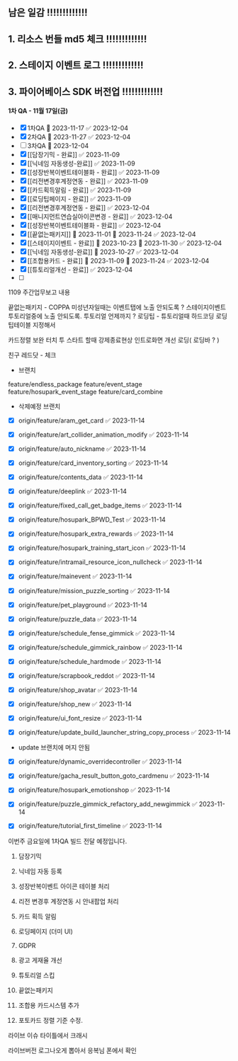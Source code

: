 

## **남은 일감  !!!!!!!!!!!!!**
## **1. 리소스 번들 md5 체크  !!!!!!!!!!!!!**
## **2. 스테이지 이벤트 로그  !!!!!!!!!!!!!**
## **3. 파이어베이스 SDK 버전업  !!!!!!!!!!!!!**


#### 1차 QA - 11월 17일(금)
- [x] 1차QA 📅 2023-11-17 ✅ 2023-12-04
- [x] 2차QA 📅 2023-11-27 ✅ 2023-12-04
- [ ] 3차QA 📅 2023-12-04 
- [x] [[담장기믹 - 완료]] ✅ 2023-11-09
- [x] [[닉네임 자동생성-완료]] ✅ 2023-11-09
- [x] [[성장반복이벤트테이블화 - 완료]] ✅ 2023-11-09
- [x] [[리전변경후계정연동 - 완료]] ✅ 2023-11-09
- [x] [[카드획득알림 - 완료]] ✅ 2023-11-09
- [x] [[로딩팁페이지 - 완료]] ✅ 2023-11-09
- [x] [[리전변경후계정연동 - 완료]] ✅ 2023-12-04
- [x] [[매니지먼트연습실아이콘변경 - 완료]] ✅ 2023-12-04
- [x] [[성장반복이벤트테이블화 - 완료]] ✅ 2023-12-04
- [x] [[끝없는패키지]] 🛫 2023-11-01 📅 2023-11-24 ✅ 2023-12-04
- [x] [[스테이지이벤트 - 완료]] 🛫 2023-10-23 📅 2023-11-30 ✅ 2023-12-04
- [x] [[닉네임 자동생성-완료]] 📅 2023-10-27 ✅ 2023-12-04
- [x] [[조합용카드 - 완료]] 🛫 2023-11-09 📅 2023-11-24 ✅ 2023-12-04
- [x] [[튜토리얼개선 - 완료]] ✅ 2023-12-04
- [ ] 



1109 주간업무보고 내용

끝없는패키지 - COPPA 미성년자일때는 이벤트탭에 노출 안되도록 ?
스테이지이벤트 투토리얼중에 노출 안되도록. 투토리얼 언제까지 ?
로딩팁 - 튜토리얼때 하드코딩 로딩팁테이블 지정해서



카드정렬 보완
터치 투 스타트 할때 강제종료현상
인트로화면 개선 로딩( 로딩바 ? )



친구 레드닷 - 체크 


- 브랜치

feature/endless_package 
feature/event_stage
feature/hosupark_event_stage
feature/card_combine



- 삭제예정 브랜치
- [x] origin/feature/aram_get_card ✅ 2023-11-14
- [x] origin/feature/art_collider_animation_modify ✅ 2023-11-14
- [x] origin/feature/auto_nickname ✅ 2023-11-14
- [x] origin/feature/card_inventory_sorting ✅ 2023-11-14
- [x] origin/feature/contents_data ✅ 2023-11-14
- [x] origin/feature/deeplink ✅ 2023-11-14
- [x] origin/feature/fixed_call_get_badge_items ✅ 2023-11-14
- [x] origin/feature/hosupark_BPWD_Test ✅ 2023-11-14
- [x] origin/feature/hosupark_extra_rewards ✅ 2023-11-14
- [x] origin/feature/hosupark_training_start_icon ✅ 2023-11-14
- [x] origin/feature/intramail_resource_icon_nullcheck ✅ 2023-11-14
- [x] origin/feature/mainevent ✅ 2023-11-14
- [x] origin/feature/mission_puzzle_sorting ✅ 2023-11-14
- [x] origin/feature/pet_playground ✅ 2023-11-14
- [x] origin/feature/puzzle_data ✅ 2023-11-14
- [x] origin/feature/schedule_fense_gimmick ✅ 2023-11-14
- [x] origin/feature/schedule_gimmick_rainbow ✅ 2023-11-14
- [x] origin/feature/schedule_hardmode ✅ 2023-11-14
- [x] origin/feature/scrapbook_reddot ✅ 2023-11-14
- [x] origin/feature/shop_avatar ✅ 2023-11-14
- [x] origin/feature/shop_new ✅ 2023-11-14
- [x] origin/feature/ui_font_resize ✅ 2023-11-14
- [x] origin/feature/update_build_launcher_string_copy_process ✅ 2023-11-14


- update 브랜치에 머지 안됨
- [x] origin/feature/dynamic_overridecontroller ✅ 2023-11-14
- [x] origin/feature/gacha_result_button_goto_cardmenu ✅ 2023-11-14
- [x] origin/feature/hosupark_emotionshop ✅ 2023-11-14
- [x] origin/feature/puzzle_gimmick_refactory_add_newgimmick ✅ 2023-11-14
- [x] origin/feature/tutorial_first_timeline ✅ 2023-11-14



이번주 금요일에 1차QA 빌드 전달 예정입니다. 

1. 담장기믹
2. 닉네임 자동 등록
3. 성장반복이벤트 아이콘 테이블 처리
4. 리전 변경후 계정연동 시 안내팝업 처리
5. 카드 획득 알림
6. 로딩페이지 (더미 UI)
7. GDPR
8. 광고 게재율 개선



1. 튜토리얼 스킵
2. 끝없는패키지
3. 조합용 카드시스템 추가
4. 포토카드 정렬 기준 수정.




라이브 이슈
 타이틀에서 크래시

라이브버전 로그나오게 뽑아서 응복님 폰에서 확인
